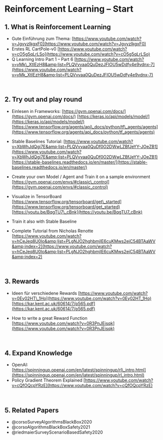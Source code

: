 # Reinforcement Learning – Start

## 1. What is Reinforcement Learning

  - Gute Einführung zum Thema:
  [https://www.youtube.com/watch?v=JgvyzIkgxF0](https://www.youtube.com/watch?v=JgvyzIkgxF0)
  - Erstes RL CartPole-v0
  [https://www.youtube.com/watch?v=cO5g5qLrLSo](https://www.youtube.com/watch?v=cO5g5qLrLSo)
  - Q Learning Intro Part 1 – Part 6
  [https://www.youtube.com/watch?v=yMk\_XtIEzH8&amp;list=PLQVvvaa0QuDezJFIOU5wDdfy4e9vdnx-7](https://www.youtube.com/watch?v=yMk_XtIEzH8&amp;list=PLQVvvaa0QuDezJFIOU5wDdfy4e9vdnx-7)
<br>

## 2. Try out and play round

- Einlesen in Frameworks:
[https://gym.openai.com/docs/](https://gym.openai.com/docs/)
[https://keras.io/api/models/model/](https://keras.io/api/models/model/)
[https://www.tensorflow.org/agents/api\_docs/python/tf\_agents/agents](https://www.tensorflow.org/agents/api_docs/python/tf_agents/agents)


- Stable Baselines Tutorial:
[https://www.youtube.com/watch?v=XbWhJdQgi7E&amp;list=PLQVvvaa0QuDf0O2DWwLZBfJeYY-JOeZB1](https://www.youtube.com/watch?v=XbWhJdQgi7E&amp;list=PLQVvvaa0QuDf0O2DWwLZBfJeYY-JOeZB1)
[https://stable-baselines.readthedocs.io/en/master/](https://stable-baselines.readthedocs.io/en/master/)
- Create your own Model / Agent and Train it on a sample environment
[https://gym.openai.com/envs/#classic\_control](https://gym.openai.com/envs/#classic_control)
- Visualize in TensorBoard
[https://www.tensorflow.org/tensorboard/get\_started](https://www.tensorflow.org/tensorboard/get_started)
[https://youtu.be/BqgTU7\_cBnk](https://youtu.be/BqgTU7_cBnk)
- Train it also with Stable Baseline
- Complete Tutorial from Nicholas Renotte
[https://www.youtube.com/watch?v=hCeJeq8U0lo&amp;list=PLgNJO2hghbmjlE6cuKMws2ejC54BTAaWV&amp;index=2](https://www.youtube.com/watch?v=hCeJeq8U0lo&amp;list=PLgNJO2hghbmjlE6cuKMws2ejC54BTAaWV&amp;index=2)
<br>

## 3. Rewards

- Ideen für verschiedene Rewards
[https://www.youtube.com/watch?v=0Ey02HT\_1Ho](https://www.youtube.com/watch?v=0Ey02HT_1Ho)
[https://kar.kent.ac.uk/60614/7/p565.pdf](https://kar.kent.ac.uk/60614/7/p565.pdf)


- How to write a great Reward Function
[https://www.youtube.com/watch?v=0R3PnJEisqk](https://www.youtube.com/watch?v=0R3PnJEisqk)
<br>

## 4. Expand Knowledge

- OpenAI:
[https://spinningup.openai.com/en/latest/spinningup/rl\_intro.html](https://spinningup.openai.com/en/latest/spinningup/rl_intro.html)
- Policy Gradient Theorem Explained
[https://www.youtube.com/watch?v=cQfOQcpYRzE](https://www.youtube.com/watch?v=cQfOQcpYRzE)
<br>

## 5. Related Papers
- @corsoSurveyAlgorithmsBlackBox2020  
- @corsoAlgorithmsBlackBoxSafety2021  
- @riedmaierSurveyScenarioBasedSafety2020 
